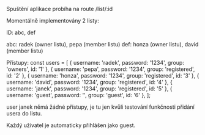 Spuštění aplikace probíha na route /list/:id 

Momentálně implementovány 2 listy:

ID: abc, def

abc: radek (owner listu), pepa (member listu)
def: honza (owner listu), david (member listu)

Přístupy:
const users = [
    { username: 'radek', password: '1234', group: 'owners', id: '1' },
    { username: 'pepa', password: '1234', group: 'registered', id: '2' },
    { username: 'honza', password: '1234', group: 'registered', id: '3' },
    { username: 'david', password: '1234', group: 'registered', id: '4' },
    { username: 'janek', password: '1234', group: 'registered', id: '5' },
    { username: 'guest', password: '', group: 'guest', id: '6' },
];


user janek němá žádné přístupy, je tu jen kvůli testování funkčnosti přidání usera do listu.

Každý uživatel je automaticky přihlášen jako guest.